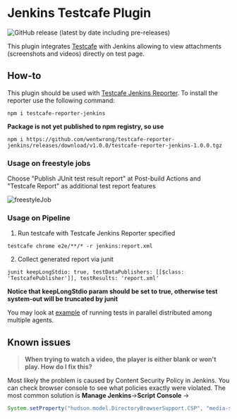 # Jenkins Testcafe Plugin
![GitHub release (latest by date including pre-releases)](https://img.shields.io/github/v/release/wentwrong/testcafe-jenkins-plugin?include_prereleases)

This plugin integrates <a href="https://devexpress.github.io/testcafe/">Testcafe</a> with Jenkins allowing to view attachments (screenshots and videos) directly on test page.

## How-to
This plugin should be used with [Testcafe Jenkins Reporter](https://github.com/wentwrong/testcafe-reporter-jenkins/). To install the reporter use the following command:
```
npm i testcafe-reporter-jenkins
```
**Package is not yet published to npm registry, so use**
```
npm i https://github.com/wentwrong/testcafe-reporter-jenkins/releases/download/v1.0.0/testcafe-reporter-jenkins-1.0.0.tgz
```
### Usage on freestyle jobs
Choose "Publish JUnit test result report" at Post-build Actions and "Testcafe Report" as additional test report features

![freestyleJob](https://user-images.githubusercontent.com/26363017/81811616-95f2b680-952d-11ea-8a84-cf555ae5fd50.png)

### Usage on Pipeline
1. Run testcafe with Testcafe Jenkins Reporter specified
```
testcafe chrome e2e/**/* -r jenkins:report.xml
```

2. Collect generated report via junit
```
junit keepLongStdio: true, testDataPublishers: [[$class: 'TestcafePublisher']], testResults: 'report.xml'
```

**Notice that keepLongStdio param should be set to true, otherwise test system-out will be truncated by junit**

You may look at [example](https://github.com/wentwrong/experiments-with-jenkins) of running tests in parallel distributed among multiple agents.

## Known issues
> **When trying to watch a video, the player is either blank or won't play. How do I fix this?**

Most likely the problem is caused by Content Security Policy in Jenkins. You can check browser console to see what policies exactly were violated. The most common solution is
**Manage Jenkins**→**Script Console** →
```java
System.setProperty("hudson.model.DirectoryBrowserSupport.CSP", "media-src 'self';")
```

